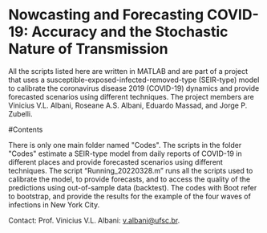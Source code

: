 # Nowcasting and Forecasting COVID-19: Accuracy and the Stochastic Nature of Transmission

All the scripts listed here are written in MATLAB and are part of a project that uses a susceptible-exposed-infected-removed-type (SEIR-type) model to calibrate the coronavirus disease 2019 (COVID-19) dynamics and provide forecasted scenarios using different techniques. 
The project members are Vinicius V.L. Albani, Roseane A.S. Albani, Eduardo Massad, and Jorge P. Zubelli.

#Contents

There is only one main folder named "Codes". The scripts in the folder "Codes" estimate a SEIR-type model from daily reports of COVID-19 in different places and provide forecasted scenarios using different techniques. The script “Running_20220328.m” runs all the scripts used to calibrate the model, to provide forecasts, and to access the quality of the predictions using out-of-sample data (backtest). The codes with Boot refer to bootstrap, and provide the results for the example of the four waves of infections in New York City.

Contact: Prof. Vinicius V.L. Albani: v.albani@ufsc.br.
